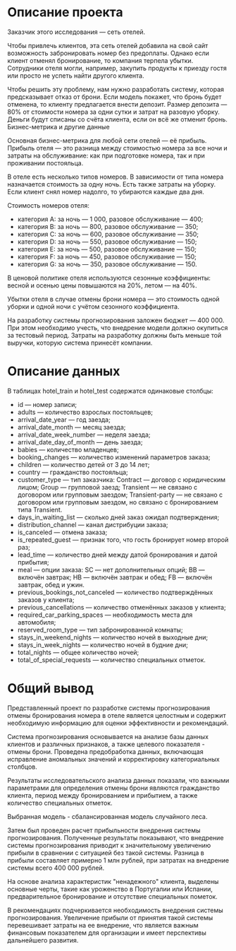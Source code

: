 # Описание проекта
Заказчик этого исследования — сеть отелей. 

Чтобы привлечь клиентов, эта сеть отелей добавила на свой сайт возможность забронировать номер без предоплаты. Однако если клиент отменял бронирование, то компания терпела убытки. Сотрудники отеля могли, например, закупить продукты к приезду гостя или просто не успеть найти другого клиента.

Чтобы решить эту проблему, нам нужно разработать систему, которая предсказывает отказ от брони. Если модель покажет, что бронь будет отменена, то клиенту предлагается внести депозит. Размер депозита — 80% от стоимости номера за одни сутки и затрат на разовую уборку. Деньги будут списаны со счёта клиента, если он всё же отменит бронь.
Бизнес-метрика и другие данные

Основная бизнес-метрика для любой сети отелей — её прибыль. Прибыль отеля — это разница между стоимостью номера за все ночи и затраты на обслуживание: как при подготовке номера, так и при проживании постояльца. 

В отеле есть несколько типов номеров. В зависимости от типа номера назначается стоимость за одну ночь. Есть также затраты на уборку. Если клиент снял номер надолго, то убираются каждые два дня. 

Стоимость номеров отеля:
* категория A: за ночь — 1 000, разовое обслуживание — 400;
* категория B: за ночь — 800, разовое обслуживание — 350;
* категория C: за ночь — 600, разовое обслуживание — 350;
* категория D: за ночь — 550, разовое обслуживание — 150;
* категория E: за ночь — 500, разовое обслуживание — 150;
* категория F: за ночь — 450, разовое обслуживание — 150;
* категория G: за ночь — 350, разовое обслуживание — 150.

В ценовой политике отеля используются сезонные коэффициенты: весной и осенью цены повышаются на 20%, летом — на 40%.

Убытки отеля в случае отмены брони номера — это стоимость одной уборки и одной ночи с учётом сезонного коэффициента.

На разработку системы прогнозирования заложен бюджет — 400 000. При этом необходимо учесть, что внедрение модели должно окупиться за тестовый период. Затраты на разработку должны быть меньше той выручки, которую система принесёт компании.

# Описание данных

В таблицах hotel_train и hotel_test содержатся одинаковые столбцы:
* id — номер записи;
* adults — количество взрослых постояльцев;
* arrival_date_year — год заезда;
* arrival_date_month — месяц заезда;
* arrival_date_week_number — неделя заезда;
* arrival_date_day_of_month — день заезда;
* babies — количество младенцев;
* booking_changes — количество изменений параметров заказа;
* children — количество детей от 3 до 14 лет;
* country — гражданство постояльца;
* customer_type — тип заказчика: 
Contract — договор с юридическим лицом;
Group — групповой заезд;
Transient — не связано с договором или групповым заездом;
Transient-party — не связано с договором или групповым заездом, но связано с бронированием типа Transient.
* days_in_waiting_list — сколько дней заказ ожидал подтверждения;
* distribution_channel — канал дистрибуции заказа;
* is_canceled — отмена заказа;
* is_repeated_guest — признак того, что гость бронирует номер второй раз;
* lead_time — количество дней между датой бронирования и датой прибытия;
* meal — опции заказа: 
SC — нет дополнительных опций;
BB — включён завтрак;
HB — включён завтрак и обед;
FB — включён завтрак, обед и ужин.
* previous_bookings_not_canceled — количество подтверждённых заказов у клиента;
* previous_cancellations — количество отменённых заказов у клиента;
* required_car_parking_spaces — необходимость места для автомобиля;
* reserved_room_type — тип забронированной комнаты;
* stays_in_weekend_nights — количество ночей в выходные дни;
* stays_in_week_nights — количество ночей в будние дни;
* total_nights — общее количество ночей;
* total_of_special_requests — количество специальных отметок.

# Общий вывод
Представленный проект по разработке системы прогнозирования отмены бронирования номера в отеле является целостным и содержит необходимую информацию для оценки эффективности и рекомендаций.

Система прогнозирования основывается на анализе базы данных клиентов и различных признаков, а также целевого показателя - отмены брони. Проведена предобработка данных, включающая исправление аномальных значений и корректировку категориальных столбцов.

Результаты исследовательского анализа данных показали, что важными параметрами для определения отмены брони являются гражданство клиента, период между бронированием и прибытием, а также количество специальных отметок.

Выбранная модель - сбалансированная модель случайного леса.

Затем был проведен расчет прибыльности внедрения системы прогнозирования. Полученные результаты показывают, что внедрение системы прогнозирования приводит к значительному увеличению прибыли в сравнении с ситуацией без такой системы. Разница в прибыли составляет примерно 1 млн рублей, при затратах на внедрение системы всего 400 000 рублей.

На основе анализа характеристик "ненадежного" клиента, выделены основные черты, такие как уроженство в Португалии или Испании, предварительное бронирование и отсутствие специальных пометок.

В рекомендациях подчеркивается необходимость внедрения системы прогнозирования. Увеличение прибыли от принятия такой системы перевешивает затраты на ее внедрение, что является важным финансовым показателем для организации и имеет перспективы дальнейшего развития.
